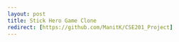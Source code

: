 ```yaml
---
layout: post
title: Stick Hero Game Clone
redirect: [https://github.com/ManitK/CSE201_Project]
---
```

